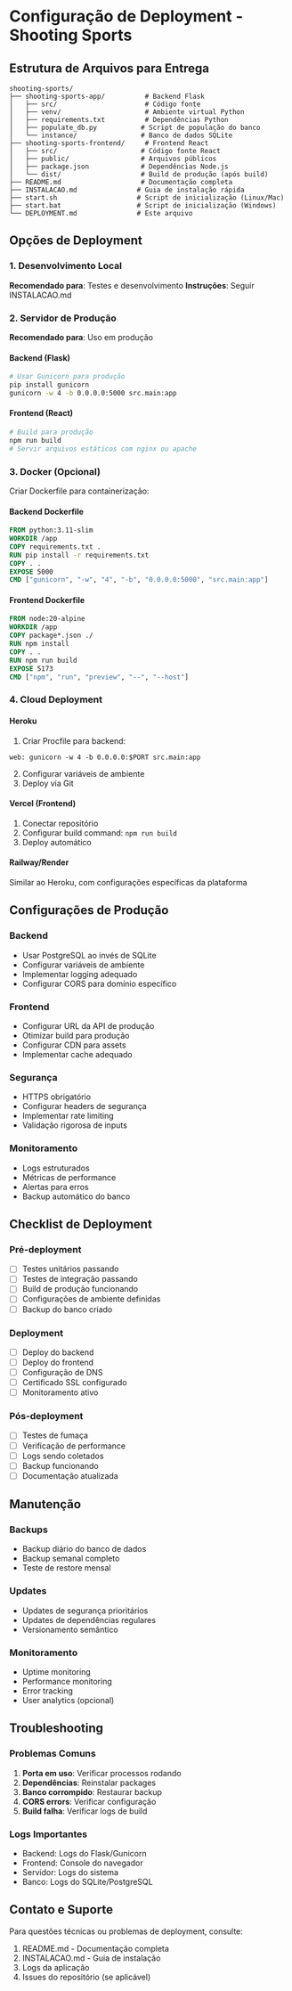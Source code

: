 # Configuração de Deployment - Shooting Sports

## Estrutura de Arquivos para Entrega
```
shooting-sports/
├── shooting-sports-app/          # Backend Flask
│   ├── src/                      # Código fonte
│   ├── venv/                     # Ambiente virtual Python
│   ├── requirements.txt          # Dependências Python
│   ├── populate_db.py           # Script de população do banco
│   └── instance/                # Banco de dados SQLite
├── shooting-sports-frontend/     # Frontend React
│   ├── src/                     # Código fonte React
│   ├── public/                  # Arquivos públicos
│   ├── package.json             # Dependências Node.js
│   └── dist/                    # Build de produção (após build)
├── README.md                    # Documentação completa
├── INSTALACAO.md               # Guia de instalação rápida
├── start.sh                    # Script de inicialização (Linux/Mac)
├── start.bat                   # Script de inicialização (Windows)
└── DEPLOYMENT.md               # Este arquivo
```

## Opções de Deployment

### 1. Desenvolvimento Local
**Recomendado para**: Testes e desenvolvimento
**Instruções**: Seguir INSTALACAO.md

### 2. Servidor de Produção
**Recomendado para**: Uso em produção

#### Backend (Flask)
```bash
# Usar Gunicorn para produção
pip install gunicorn
gunicorn -w 4 -b 0.0.0.0:5000 src.main:app
```

#### Frontend (React)
```bash
# Build para produção
npm run build
# Servir arquivos estáticos com nginx ou apache
```

### 3. Docker (Opcional)
Criar Dockerfile para containerização:

#### Backend Dockerfile
```dockerfile
FROM python:3.11-slim
WORKDIR /app
COPY requirements.txt .
RUN pip install -r requirements.txt
COPY . .
EXPOSE 5000
CMD ["gunicorn", "-w", "4", "-b", "0.0.0.0:5000", "src.main:app"]
```

#### Frontend Dockerfile
```dockerfile
FROM node:20-alpine
WORKDIR /app
COPY package*.json ./
RUN npm install
COPY . .
RUN npm run build
EXPOSE 5173
CMD ["npm", "run", "preview", "--", "--host"]
```

### 4. Cloud Deployment

#### Heroku
1. Criar Procfile para backend:
```
web: gunicorn -w 4 -b 0.0.0.0:$PORT src.main:app
```

2. Configurar variáveis de ambiente
3. Deploy via Git

#### Vercel (Frontend)
1. Conectar repositório
2. Configurar build command: `npm run build`
3. Deploy automático

#### Railway/Render
Similar ao Heroku, com configurações específicas da plataforma

## Configurações de Produção

### Backend
- Usar PostgreSQL ao invés de SQLite
- Configurar variáveis de ambiente
- Implementar logging adequado
- Configurar CORS para domínio específico

### Frontend
- Configurar URL da API de produção
- Otimizar build para produção
- Configurar CDN para assets
- Implementar cache adequado

### Segurança
- HTTPS obrigatório
- Configurar headers de segurança
- Implementar rate limiting
- Validação rigorosa de inputs

### Monitoramento
- Logs estruturados
- Métricas de performance
- Alertas para erros
- Backup automático do banco

## Checklist de Deployment

### Pré-deployment
- [ ] Testes unitários passando
- [ ] Testes de integração passando
- [ ] Build de produção funcionando
- [ ] Configurações de ambiente definidas
- [ ] Backup do banco criado

### Deployment
- [ ] Deploy do backend
- [ ] Deploy do frontend
- [ ] Configuração de DNS
- [ ] Certificado SSL configurado
- [ ] Monitoramento ativo

### Pós-deployment
- [ ] Testes de fumaça
- [ ] Verificação de performance
- [ ] Logs sendo coletados
- [ ] Backup funcionando
- [ ] Documentação atualizada

## Manutenção

### Backups
- Backup diário do banco de dados
- Backup semanal completo
- Teste de restore mensal

### Updates
- Updates de segurança prioritários
- Updates de dependências regulares
- Versionamento semântico

### Monitoramento
- Uptime monitoring
- Performance monitoring
- Error tracking
- User analytics (opcional)

## Troubleshooting

### Problemas Comuns
1. **Porta em uso**: Verificar processos rodando
2. **Dependências**: Reinstalar packages
3. **Banco corrompido**: Restaurar backup
4. **CORS errors**: Verificar configuração
5. **Build falha**: Verificar logs de build

### Logs Importantes
- Backend: Logs do Flask/Gunicorn
- Frontend: Console do navegador
- Servidor: Logs do sistema
- Banco: Logs do SQLite/PostgreSQL

## Contato e Suporte
Para questões técnicas ou problemas de deployment, consulte:
1. README.md - Documentação completa
2. INSTALACAO.md - Guia de instalação
3. Logs da aplicação
4. Issues do repositório (se aplicável)

